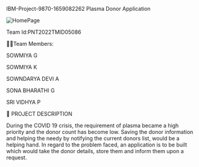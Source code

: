 IBM-Project-9870-1659082262
Plasma Donor Application


![HomePage](https://user-images.githubusercontent.com/65237742/202517860-66e0b882-938f-4dd5-802b-8649c3591f55.png)















Team Id:PNT2022TMID05086




🧑‍💻Team Members:


 SOWMIYA G

 SOWMIYA K

 SOWNDARYA DEVI A

 SONA BHARATHI G

 SRI VIDHYA P


📝 PROJECT DESCRIPTION



During the COVID 19 crisis, the requirement of plasma became a high priority and the donor count has become low. Saving the donor information and helping the needy by notifying the current donors list, would be a helping hand. In regard to the problem faced, an application is to be built which would take the donor details, store them and inform them upon a request.


